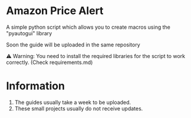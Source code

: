 # Amazon Price Alert
A simple python script which allows you to create macros using the "pyautogui" library

Soon the guide will be uploaded in the same repository

⚠ Warning: You need to install the required libraries for the script to work correctly. (Check requirements.md)

# Information
1) The guides usually take a week to be uploaded.
2) These small projects usually do not receive updates.
